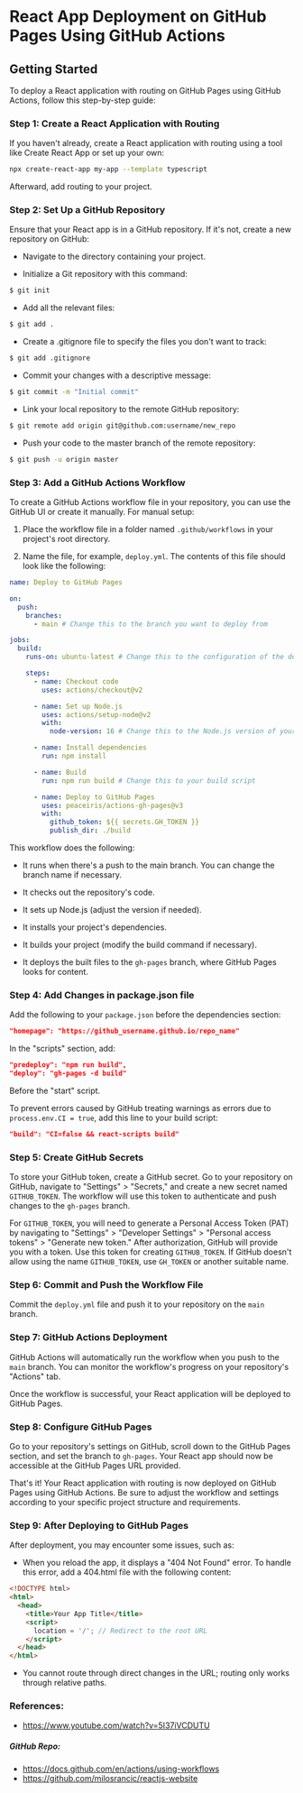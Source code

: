 # <b>React App Deployment on GitHub Pages Using GitHub Actions</b>

## Getting Started

To deploy a React application with routing on GitHub Pages using GitHub Actions, follow this step-by-step guide:

### Step 1: Create a React Application with Routing

If you haven't already, create a React application with routing using a tool like Create React App or set up your own:

```bash
npx create-react-app my-app --template typescript
```

Afterward, add routing to your project.

### Step 2: Set Up a GitHub Repository

Ensure that your React app is in a GitHub repository. If it's not, create a new repository on GitHub:

- Navigate to the directory containing your project.

- Initialize a Git repository with this command:

```bash
$ git init
```

- Add all the relevant files:

```bash
$ git add .
```

- Create a .gitignore file to specify the files you don't want to track:

```bash
$ git add .gitignore
```

- Commit your changes with a descriptive message:

```bash
$ git commit -m "Initial commit"
```

- Link your local repository to the remote GitHub repository:

```bash
$ git remote add origin git@github.com:username/new_repo
```

- Push your code to the master branch of the remote repository:

```bash
$ git push -u origin master
```

### Step 3: Add a GitHub Actions Workflow

To create a GitHub Actions workflow file in your repository, you can use the GitHub UI or create it manually. For manual setup:

1. Place the workflow file in a folder named `.github/workflows` in your project's root directory.

2. Name the file, for example, `deploy.yml`. The contents of this file should look like the following:

```yaml
name: Deploy to GitHub Pages

on:
  push:
    branches:
      - main # Change this to the branch you want to deploy from

jobs:
  build:
    runs-on: ubuntu-latest # Change this to the configuration of the deployment environment. (If you are not sure, use a matrix to define environments)

    steps:
      - name: Checkout code
        uses: actions/checkout@v2

      - name: Set up Node.js
        uses: actions/setup-node@v2
        with:
          node-version: 16 # Change this to the Node.js version of your project (If you are not sure, use a matrix to define versions)

      - name: Install dependencies
        run: npm install

      - name: Build
        run: npm run build # Change this to your build script

      - name: Deploy to GitHub Pages
        uses: peaceiris/actions-gh-pages@v3
        with:
          github_token: ${{ secrets.GH_TOKEN }}
          publish_dir: ./build
```

This workflow does the following:

- It runs when there's a push to the main branch. You can change the branch name if necessary.

- It checks out the repository's code.

- It sets up Node.js (adjust the version if needed).

- It installs your project's dependencies.

- It builds your project (modify the build command if necessary).

- It deploys the built files to the `gh-pages` branch, where GitHub Pages looks for content.

### Step 4: Add Changes in package.json file

Add the following to your `package.json` before the dependencies section:

```json
"homepage": "https://github_username.github.io/repo_name"
```

In the "scripts" section, add:

```json
"predeploy": "npm run build",
"deploy": "gh-pages -d build"
```

Before the "start" script.

To prevent errors caused by GitHub treating warnings as errors due to `process.env.CI = true`, add this line to your build script:

```json
"build": "CI=false && react-scripts build"
```

### Step 5: Create GitHub Secrets

To store your GitHub token, create a GitHub secret. Go to your repository on GitHub, navigate to "Settings" > "Secrets," and create a new secret named `GITHUB_TOKEN`. The workflow will use this token to authenticate and push changes to the `gh-pages` branch.

For `GITHUB_TOKEN`, you will need to generate a Personal Access Token (PAT) by navigating to "Settings" > "Developer Settings" > "Personal access tokens" > "Generate new token." After authorization, GitHub will provide you with a token. Use this token for creating `GITHUB_TOKEN`. If GitHub doesn't allow using the name `GITHUB_TOKEN`, use `GH_TOKEN` or another suitable name.

### Step 6: Commit and Push the Workflow File

Commit the `deploy.yml` file and push it to your repository on the `main` branch.

### Step 7: GitHub Actions Deployment

GitHub Actions will automatically run the workflow when you push to the `main` branch. You can monitor the workflow's progress on your repository's "Actions" tab.

Once the workflow is successful, your React application will be deployed to GitHub Pages.

### Step 8: Configure GitHub Pages

Go to your repository's settings on GitHub, scroll down to the GitHub Pages section, and set the branch to `gh-pages`. Your React app should now be accessible at the GitHub Pages URL provided.

That's it! Your React application with routing is now deployed on GitHub Pages using GitHub Actions. Be sure to adjust the workflow and settings according to your specific project structure and requirements.

### Step 9: After Deploying to GitHub Pages

After deployment, you may encounter some issues, such as:

- When you reload the app, it displays a "404 Not Found" error. To handle this error, add a 404.html file with the following content:

```html
<!DOCTYPE html>
<html>
  <head>
    <title>Your App Title</title>
    <script>
      location = '/'; // Redirect to the root URL
    </script>
  </head>
</html>
```

- You cannot route through direct changes in the URL; routing only works through relative paths.

### References:

- <https://www.youtube.com/watch?v=5I37iVCDUTU>

##### GitHub Repo:

- <https://docs.github.com/en/actions/using-workflows>
- <https://github.com/milosrancic/reactjs-website>

